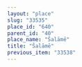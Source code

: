 ```yaml
---
layout: "place"
slug: "33535"
place_id: "640"
parent_id: "40"
place_name: "Šalāmē"
title: "Šalāmē"
previous_item: "33538"
---
```


